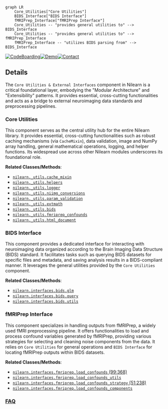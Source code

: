 ```mermaid
graph LR
    Core_Utilities["Core Utilities"]
    BIDS_Interface["BIDS Interface"]
    fMRIPrep_Interface["fMRIPrep Interface"]
    Core_Utilities -- "provides general utilities to" --> BIDS_Interface
    Core_Utilities -- "provides general utilities to" --> fMRIPrep_Interface
    fMRIPrep_Interface -- "utilizes BIDS parsing from" --> BIDS_Interface
```

[![CodeBoarding](https://img.shields.io/badge/Generated%20by-CodeBoarding-9cf?style=flat-square)](https://github.com/CodeBoarding/CodeBoarding)[![Demo](https://img.shields.io/badge/Try%20our-Demo-blue?style=flat-square)](https://www.codeboarding.org/demo)[![Contact](https://img.shields.io/badge/Contact%20us%20-%20contact@codeboarding.org-lightgrey?style=flat-square)](mailto:contact@codeboarding.org)

## Details

The `Core Utilities & External Interfaces` component in Nilearn is a critical foundational layer, embodying the "Modular Architecture" and "Extensibility" patterns. It provides essential, cross-cutting functionalities and acts as a bridge to external neuroimaging data standards and preprocessing pipelines.

### Core Utilities
This component serves as the central utility hub for the entire Nilearn library. It provides essential, cross-cutting functionalities such as robust caching mechanisms (via `CacheMixin`), data validation, image and NumPy array handling, general mathematical operations, logging, and helper functions. Its widespread use across other Nilearn modules underscores its foundational role.


**Related Classes/Methods**:

- <a href="https://github.com/nilearn/nilearn/blob/main/nilearn/_utils/cache_mixin.py" target="_blank" rel="noopener noreferrer">`nilearn._utils.cache_mixin`</a>
- <a href="https://github.com/nilearn/nilearn/blob/main/nilearn/_utils/helpers.py" target="_blank" rel="noopener noreferrer">`nilearn._utils.helpers`</a>
- <a href="https://github.com/nilearn/nilearn/blob/main/nilearn/_utils/logger.py" target="_blank" rel="noopener noreferrer">`nilearn._utils.logger`</a>
- <a href="https://github.com/nilearn/nilearn/blob/main/nilearn/_utils/niimg_conversions.py" target="_blank" rel="noopener noreferrer">`nilearn._utils.niimg_conversions`</a>
- <a href="https://github.com/nilearn/nilearn/blob/main/nilearn/_utils/param_validation.py" target="_blank" rel="noopener noreferrer">`nilearn._utils.param_validation`</a>
- <a href="https://github.com/nilearn/nilearn/blob/main/nilearn/_utils/extmath.py" target="_blank" rel="noopener noreferrer">`nilearn._utils.extmath`</a>
- <a href="https://github.com/nilearn/nilearn/blob/main/nilearn/_utils/bids.py" target="_blank" rel="noopener noreferrer">`nilearn._utils.bids`</a>
- <a href="https://github.com/nilearn/nilearn/blob/main/nilearn/_utils/fmriprep_confounds.py" target="_blank" rel="noopener noreferrer">`nilearn._utils.fmriprep_confounds`</a>
- <a href="https://github.com/nilearn/nilearn/blob/main/nilearn/_utils/html_document.py" target="_blank" rel="noopener noreferrer">`nilearn._utils.html_document`</a>


### BIDS Interface
This component provides a dedicated interface for interacting with neuroimaging data organized according to the Brain Imaging Data Structure (BIDS) standard. It facilitates tasks such as querying BIDS datasets for specific files and metadata, and saving analysis results in a BIDS-compliant manner. It leverages the general utilities provided by the `Core Utilities` component.


**Related Classes/Methods**:

- <a href="https://github.com/nilearn/nilearn/blob/main/nilearn/interfaces/bids/glm.py" target="_blank" rel="noopener noreferrer">`nilearn.interfaces.bids.glm`</a>
- <a href="https://github.com/nilearn/nilearn/blob/main/nilearn/interfaces/bids/query.py" target="_blank" rel="noopener noreferrer">`nilearn.interfaces.bids.query`</a>
- <a href="https://github.com/nilearn/nilearn/blob/main/nilearn/interfaces/bids/utils.py" target="_blank" rel="noopener noreferrer">`nilearn.interfaces.bids.utils`</a>


### fMRIPrep Interface
This component specializes in handling outputs from fMRIPrep, a widely used fMRI preprocessing pipeline. It offers functionalities to load and process confound variables generated by fMRIPrep, providing various strategies for selecting and cleaning noise components from the data. It relies on `Core Utilities` for general operations and `BIDS Interface` for locating fMRIPrep outputs within BIDS datasets.


**Related Classes/Methods**:

- <a href="https://github.com/nilearn/nilearn/blob/main/nilearn/interfaces/fmriprep/load_confounds.py#L99-L368" target="_blank" rel="noopener noreferrer">`nilearn.interfaces.fmriprep.load_confounds` (99:368)</a>
- <a href="https://github.com/nilearn/nilearn/blob/main/nilearn/interfaces/fmriprep/load_confounds_utils.py" target="_blank" rel="noopener noreferrer">`nilearn.interfaces.fmriprep.load_confounds_utils`</a>
- <a href="https://github.com/nilearn/nilearn/blob/main/nilearn/interfaces/fmriprep/load_confounds_strategy.py#L51-L238" target="_blank" rel="noopener noreferrer">`nilearn.interfaces.fmriprep.load_confounds_strategy` (51:238)</a>
- <a href="https://github.com/nilearn/nilearn/blob/main/nilearn/interfaces/fmriprep/load_confounds_components.py" target="_blank" rel="noopener noreferrer">`nilearn.interfaces.fmriprep.load_confounds_components`</a>




### [FAQ](https://github.com/CodeBoarding/GeneratedOnBoardings/tree/main?tab=readme-ov-file#faq)
